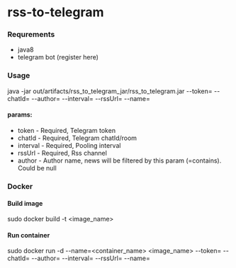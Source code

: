 # rss-to-telegram

### Requrements
- java8
- telegram bot (register here)

### Usage

java -jar out/artifacts/rss_to_telegram_jar/rss_to_telegram.jar --token=<token> --chatId=<chatId> --author=<author> --interval=<interval> --rssUrl=<rssUrl> --name=<name>

#### params:
- token - Required, Telegram token
- chatId - Required, Telegram chatId/room
- interval - Required, Pooling interval
- rssUrl - Required, Rss channel
- author - Author name, news will be filtered by this param (=contains). Could be null

### Docker

#### Build image
sudo docker build -t <image_name>

#### Run container
sudo docker run -d --name=<container_name> <image_name> --token=<token> --chatId=<chatId> --author=<author> --interval=<interval> --rssUrl=<rssUrl> --name=<name>
